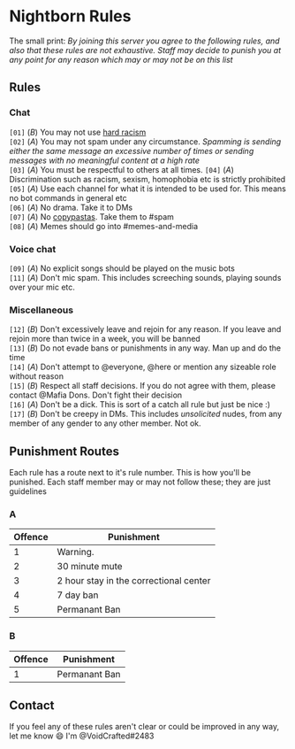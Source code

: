 # Nightborn Rules
The small print: *By joining this server you agree to the following rules, and also that these rules are not exhaustive. Staff may decide to punish you at any point for any reason which may or may not be on this list*

## Rules
### Chat
`[01]` \(*B*\) You may not use [hard racism](https://www.urbandictionary.com/define.php?term=the%20hard%20r)  
`[02]` \(*A*\) You may not spam under any circumstance. *Spamming is sending either the same message an excessive number of times or sending messages with no meaningful content at a high rate*  
`[03]` \(*A*\) You must be respectful to others at all times.
`[04]` \(*A*\) Discrimination such as racism, sexism, homophobia etc is strictly prohibited  
`[05]` \(*A*\) Use each channel for what it is intended to be used for. This means no bot commands in general etc  
`[06]` \(*A*\) No drama. Take it to DMs  
`[07]` \(*A*\) No [copypastas](https://www.urbandictionary.com/define.php?term=copypasta). Take them to #spam  
`[08]` \(*A*\) Memes should go into #memes-and-media
### Voice chat
`[09]` \(*A*\) No explicit songs should be played on the music bots    
`[11]` \(*A*\) Don't mic spam. This includes screeching sounds, playing sounds over your mic etc.
### Miscellaneous
`[12]` \(*B*\) Don't excessively leave and rejoin for any reason. If you leave and rejoin more than twice in a week, you will be banned  
`[13]` \(*B*\) Do not evade bans or punishments in any way. Man up and do the time  
`[14]` \(*A*\) Don't attempt to @everyone, @here or mention any sizeable role without reason  
`[15]` \(*B*\) Respect all staff decisions. If you do not agree with them, please contact @Mafia Dons. Don't fight their decision  
`[16]` \(*A*\) Don't be a dick. This is sort of a catch all rule but just be nice :)  
`[17]` \(*B*\) Don't be creepy in DMs. This includes *unsolicited* nudes, from any member of any gender to any other member. Not ok.
## Punishment Routes
Each rule has a route next to it's rule number. This is how you'll be punished. Each staff member may or may not follow these; they are just guidelines
### A
| Offence | Punishment |
| --- | --- |
| 1 | Warning. |
| 2 | 30 minute mute |
| 3 | 2 hour stay in the correctional center |
| 4 | 7 day ban |
| 5 | Permanant Ban |

### B
| Offence | Punishment |
| --- | --- |
| 1 | Permanant Ban |

## Contact
If you feel any of these rules aren't clear or could be improved in any way, let me know :smile: I'm @VoidCrafted#2483
